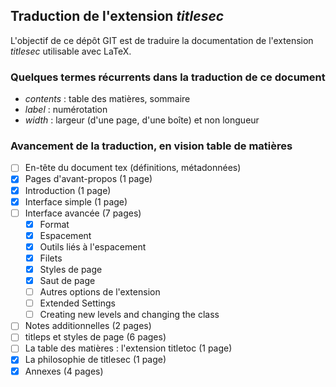 ## Traduction de l'extension *titlesec*

L'objectif de ce dépôt GIT est de traduire la documentation de l'extension *titlesec* utilisable avec LaTeX.

### Quelques termes récurrents dans la traduction de ce document
- *contents* : table des matières, sommaire
- *label* : numérotation
- *width* : largeur (d'une page, d'une boîte) et non longueur

### Avancement de la traduction, en vision table de matières
- [ ] En-tête du document tex (définitions, métadonnées)
- [x] Pages d'avant-propos (1 page)
- [x] Introduction (1 page)
- [x] Interface simple (1 page)
- [ ] Interface avancée (7 pages)
  - [x] Format
  - [x] Espacement
  - [x] Outils liés à l'espacement
  - [x] Filets
  - [x] Styles de page
  - [x] Saut de page
  - [ ] Autres options de l'extension
  - [ ] Extended Settings
  - [ ] Creating new levels and changing the class
- [ ] Notes additionnelles (2 pages)
- [ ] titleps et styles de page (6 pages)
- [ ] La table des matières : l'extension titletoc (1 page)
- [x] La philosophie de titlesec (1 page)
- [x] Annexes (4 pages)
